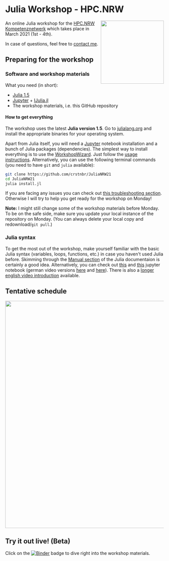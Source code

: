# Julia Workshop - HPC.NRW

<a href="https://github.com/crstnbr/JuliaNRW21/raw/master/orga/poster/JuliaNRW21_poster.pdf"><img align="right" src="https://github.com/crstnbr/JuliaNRW21/raw/master/orga/poster/JuliaNRW21_poster.png" width=200px></a>

An online Julia workshop for the [HPC.NRW Kompetenznetwerk](https://hpc.dh.nrw) which takes place in March 2021 (1st - 4th).

In case of questions, feel free to [contact me](http://github.com/crstnbr).

## Preparing for the workshop

### Software and workshop materials

What you need (in short):
  * [Julia 1.5](https://julialang.org/downloads/)
  * [Jupyter](https://jupyter.org) + [IJulia.jl](https://github.com/JuliaLang/IJulia.jl)
  * The workshop materials, i.e. this GitHub repository

#### How to get everything
The workshop uses the latest **Julia version 1.5**. Go to [julialang.org](https://julialang.org/downloads/) and install the appropriate binaries for your operating system.

Apart from Julia itself, you will need a [Jupyter](https://jupyter.org) notebook installation and a bunch of Julia packages (dependencies). The simplest way to install everything is to use the [WorkshopWizard](https://crstnbr.github.io/WorkshopWizard.jl/dev/). Just follow the [usage instructions](https://crstnbr.github.io/WorkshopWizard.jl/dev/usage/#Getting-the-latest-workshop-1). Alternatively, you can use the following terminal commands (you need to have `git` and `julia` available):

```bash
git clone https://github.com/crstnbr/JuliaNRW21
cd JuliaNRW21
julia install.jl
```

If you are facing any issues you can check out [this troubleshooting section](https://crstnbr.github.io/WorkshopWizard.jl/dev/troubleshooting/). Otherwise I will try to help you get ready for the workshop on Monday!

**Note:** I might still change some of the workshop materials before Monday. To be on the safe side, make sure you update your local instance of the repository on Monday. (You can always delete your local copy and redownload/`git pull`.)

### Julia syntax

To get the most out of the workshop, make yourself familiar with the basic Julia syntax (variables, loops, functions, etc.) in case you haven't used Julia before. Skimming through the [Manual section](https://docs.julialang.org/en/v1/manual/variables/) of the Julia documentaion is certainly a good idea. Alternatively, you can check out [this](https://nbviewer.jupyter.org/url/www.thp.uni-koeln.de/trebst/Lectures/CompPhys-2020/filled_out_template_01_variablen_datenstrukturen.ipynb) and [this](https://nbviewer.jupyter.org/url/www.thp.uni-koeln.de/trebst/Lectures/CompPhys-2020/filled_out_template_02_funktionen_schleifen_verzweigungen.ipynb) jupyter notebook (german video versions [here](https://vimeo.com/showcase/6910448/video/400175206) and [here](https://vimeo.com/showcase/6910448/video/400261725)). There is also a [longer english video introduction](https://www.youtube.com/watch?v=8h8rQyEpiZA) available.

## Tentative schedule

<a href="https://github.com/crstnbr/JuliaNRW21/raw/master/orga/schedule/schedule.pdf"><img src="https://github.com/crstnbr/JuliaNRW21/raw/master/orga/schedule/schedule.jpeg" width=720px></a>

## Try it out live! (Beta)

Click on the [![Binder](https://mybinder.org/badge_logo.svg)](https://mybinder.org/v2/gh/crstnbr/JuliaNRW21-binder/master?urlpath=git-pull%3Frepo%3Dhttps%253A%252F%252Fgithub.com%252Fcrstnbr%252FJuliaNRW21%26urlpath%3Dtree%252FJuliaNRW21%252F%26branch%3Dmaster) badge to dive right into the workshop materials.

